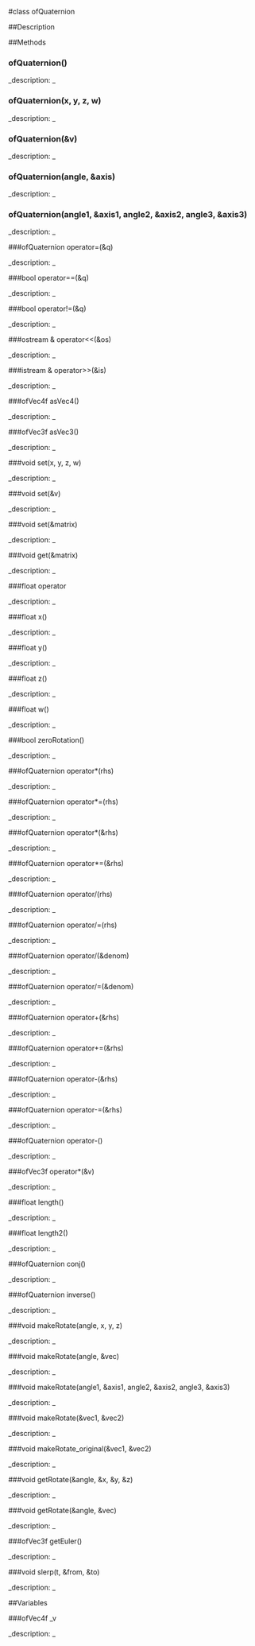 #class ofQuaternion


##Description





##Methods



### ofQuaternion()

<!--
_syntax: ofQuaternion()_
_name: ofQuaternion_
_returns: _
_returns_description: _
_parameters: _
_access: public_
_version_started: 007_
_version_deprecated: _
_summary: _
_constant: False_
_static: no_
_visible: True_
_advanced: False_
-->

_description: _







<!----------------------------------------------------------------------------->

### ofQuaternion(x, y, z, w)

<!--
_syntax: ofQuaternion(x, y, z, w)_
_name: ofQuaternion_
_returns: _
_returns_description: _
_parameters: float x, float y, float z, float w_
_access: public_
_version_started: 007_
_version_deprecated: _
_summary: _
_constant: False_
_static: no_
_visible: True_
_advanced: False_
-->

_description: _







<!----------------------------------------------------------------------------->

### ofQuaternion(&v)

<!--
_syntax: ofQuaternion(&v)_
_name: ofQuaternion_
_returns: _
_returns_description: _
_parameters: const ofVec4f &v_
_access: public_
_version_started: 007_
_version_deprecated: _
_summary: _
_constant: False_
_static: no_
_visible: True_
_advanced: False_
-->

_description: _







<!----------------------------------------------------------------------------->

### ofQuaternion(angle, &axis)

<!--
_syntax: ofQuaternion(angle, &axis)_
_name: ofQuaternion_
_returns: _
_returns_description: _
_parameters: float angle, const ofVec3f &axis_
_access: public_
_version_started: 007_
_version_deprecated: _
_summary: _
_constant: False_
_static: no_
_visible: True_
_advanced: False_
-->

_description: _







<!----------------------------------------------------------------------------->

### ofQuaternion(angle1, &axis1, angle2, &axis2, angle3, &axis3)

<!--
_syntax: ofQuaternion(angle1, &axis1, angle2, &axis2, angle3, &axis3)_
_name: ofQuaternion_
_returns: _
_returns_description: _
_parameters: float angle1, const ofVec3f &axis1, float angle2, const ofVec3f &axis2, float angle3, const ofVec3f &axis3_
_access: public_
_version_started: 007_
_version_deprecated: _
_summary: _
_constant: False_
_static: no_
_visible: True_
_advanced: False_
-->

_description: _







<!----------------------------------------------------------------------------->

###ofQuaternion operator=(&q)

<!--
_syntax: operator=(&q)_
_name: operator=_
_returns: ofQuaternion_
_returns_description: _
_parameters: const ofQuaternion &q_
_access: public_
_version_started: 007_
_version_deprecated: _
_summary: _
_constant: False_
_static: no_
_visible: True_
_advanced: False_
-->

_description: _







<!----------------------------------------------------------------------------->

###bool operator==(&q)

<!--
_syntax: operator==(&q)_
_name: operator==_
_returns: bool_
_returns_description: _
_parameters: const ofQuaternion &q_
_access: public_
_version_started: 007_
_version_deprecated: _
_summary: _
_constant: False_
_static: no_
_visible: True_
_advanced: False_
-->

_description: _







<!----------------------------------------------------------------------------->

###bool operator!=(&q)

<!--
_syntax: operator!=(&q)_
_name: operator!=_
_returns: bool_
_returns_description: _
_parameters: const ofQuaternion &q_
_access: public_
_version_started: 007_
_version_deprecated: _
_summary: _
_constant: False_
_static: no_
_visible: True_
_advanced: False_
-->

_description: _







<!----------------------------------------------------------------------------->

###ostream & operator<<(&os)

<!--
_syntax: operator<<(&os)_
_name: operator<<_
_returns: ostream &_
_returns_description: _
_parameters: ostream &os_
_access: public_
_version_started: 007_
_version_deprecated: _
_summary: _
_constant: False_
_static: no_
_visible: True_
_advanced: False_
-->

_description: _







<!----------------------------------------------------------------------------->

###istream & operator>>(&is)

<!--
_syntax: operator>>(&is)_
_name: operator>>_
_returns: istream &_
_returns_description: _
_parameters: istream &is_
_access: public_
_version_started: 007_
_version_deprecated: _
_summary: _
_constant: False_
_static: no_
_visible: True_
_advanced: False_
-->

_description: _







<!----------------------------------------------------------------------------->

###ofVec4f asVec4()

<!--
_syntax: asVec4()_
_name: asVec4_
_returns: ofVec4f_
_returns_description: _
_parameters: _
_access: public_
_version_started: 007_
_version_deprecated: _
_summary: _
_constant: False_
_static: no_
_visible: True_
_advanced: False_
-->

_description: _







<!----------------------------------------------------------------------------->

###ofVec3f asVec3()

<!--
_syntax: asVec3()_
_name: asVec3_
_returns: ofVec3f_
_returns_description: _
_parameters: _
_access: public_
_version_started: 007_
_version_deprecated: _
_summary: _
_constant: False_
_static: no_
_visible: True_
_advanced: False_
-->

_description: _







<!----------------------------------------------------------------------------->

###void set(x, y, z, w)

<!--
_syntax: set(x, y, z, w)_
_name: set_
_returns: void_
_returns_description: _
_parameters: float x, float y, float z, float w_
_access: public_
_version_started: 007_
_version_deprecated: _
_summary: _
_constant: False_
_static: no_
_visible: True_
_advanced: False_
-->

_description: _







<!----------------------------------------------------------------------------->

###void set(&v)

<!--
_syntax: set(&v)_
_name: set_
_returns: void_
_returns_description: _
_parameters: const ofVec4f &v_
_access: public_
_version_started: 007_
_version_deprecated: _
_summary: _
_constant: False_
_static: no_
_visible: True_
_advanced: False_
-->

_description: _







<!----------------------------------------------------------------------------->

###void set(&matrix)

<!--
_syntax: set(&matrix)_
_name: set_
_returns: void_
_returns_description: _
_parameters: const ofMatrix4x4 &matrix_
_access: public_
_version_started: 007_
_version_deprecated: _
_summary: _
_constant: False_
_static: no_
_visible: True_
_advanced: False_
-->

_description: _







<!----------------------------------------------------------------------------->

###void get(&matrix)

<!--
_syntax: get(&matrix)_
_name: get_
_returns: void_
_returns_description: _
_parameters: ofMatrix4x4 &matrix_
_access: public_
_version_started: 007_
_version_deprecated: _
_summary: _
_constant: False_
_static: no_
_visible: True_
_advanced: False_
-->

_description: _







<!----------------------------------------------------------------------------->

###float operator[](i)

<!--
_syntax: operator[](i)_
_name: operator[]_
_returns: float_
_returns_description: _
_parameters: int i_
_access: public_
_version_started: 007_
_version_deprecated: _
_summary: _
_constant: False_
_static: no_
_visible: True_
_advanced: False_
-->

_description: _







<!----------------------------------------------------------------------------->

###float x()

<!--
_syntax: x()_
_name: x_
_returns: float_
_returns_description: _
_parameters: _
_access: public_
_version_started: 007_
_version_deprecated: _
_summary: _
_constant: False_
_static: no_
_visible: True_
_advanced: False_
-->

_description: _







<!----------------------------------------------------------------------------->

###float y()

<!--
_syntax: y()_
_name: y_
_returns: float_
_returns_description: _
_parameters: _
_access: public_
_version_started: 007_
_version_deprecated: _
_summary: _
_constant: False_
_static: no_
_visible: True_
_advanced: False_
-->

_description: _







<!----------------------------------------------------------------------------->

###float z()

<!--
_syntax: z()_
_name: z_
_returns: float_
_returns_description: _
_parameters: _
_access: public_
_version_started: 007_
_version_deprecated: _
_summary: _
_constant: False_
_static: no_
_visible: True_
_advanced: False_
-->

_description: _







<!----------------------------------------------------------------------------->

###float w()

<!--
_syntax: w()_
_name: w_
_returns: float_
_returns_description: _
_parameters: _
_access: public_
_version_started: 007_
_version_deprecated: _
_summary: _
_constant: False_
_static: no_
_visible: True_
_advanced: False_
-->

_description: _







<!----------------------------------------------------------------------------->

###bool zeroRotation()

<!--
_syntax: zeroRotation()_
_name: zeroRotation_
_returns: bool_
_returns_description: _
_parameters: _
_access: public_
_version_started: 007_
_version_deprecated: _
_summary: _
_constant: False_
_static: no_
_visible: True_
_advanced: False_
-->

_description: _







<!----------------------------------------------------------------------------->

###ofQuaternion operator*(rhs)

<!--
_syntax: operator*(rhs)_
_name: operator*_
_returns: ofQuaternion_
_returns_description: _
_parameters: float rhs_
_access: public_
_version_started: 007_
_version_deprecated: _
_summary: _
_constant: False_
_static: no_
_visible: True_
_advanced: False_
-->

_description: _







<!----------------------------------------------------------------------------->

###ofQuaternion operator*=(rhs)

<!--
_syntax: operator*=(rhs)_
_name: operator*=_
_returns: ofQuaternion_
_returns_description: _
_parameters: float rhs_
_access: public_
_version_started: 007_
_version_deprecated: _
_summary: _
_constant: False_
_static: no_
_visible: True_
_advanced: False_
-->

_description: _







<!----------------------------------------------------------------------------->

###ofQuaternion operator*(&rhs)

<!--
_syntax: operator*(&rhs)_
_name: operator*_
_returns: ofQuaternion_
_returns_description: _
_parameters: const ofQuaternion &rhs_
_access: public_
_version_started: 007_
_version_deprecated: _
_summary: _
_constant: False_
_static: no_
_visible: True_
_advanced: False_
-->

_description: _







<!----------------------------------------------------------------------------->

###ofQuaternion operator*=(&rhs)

<!--
_syntax: operator*=(&rhs)_
_name: operator*=_
_returns: ofQuaternion_
_returns_description: _
_parameters: const ofQuaternion &rhs_
_access: public_
_version_started: 007_
_version_deprecated: _
_summary: _
_constant: False_
_static: no_
_visible: True_
_advanced: False_
-->

_description: _







<!----------------------------------------------------------------------------->

###ofQuaternion operator/(rhs)

<!--
_syntax: operator/(rhs)_
_name: operator/_
_returns: ofQuaternion_
_returns_description: _
_parameters: float rhs_
_access: public_
_version_started: 007_
_version_deprecated: _
_summary: _
_constant: False_
_static: no_
_visible: True_
_advanced: False_
-->

_description: _







<!----------------------------------------------------------------------------->

###ofQuaternion operator/=(rhs)

<!--
_syntax: operator/=(rhs)_
_name: operator/=_
_returns: ofQuaternion_
_returns_description: _
_parameters: float rhs_
_access: public_
_version_started: 007_
_version_deprecated: _
_summary: _
_constant: False_
_static: no_
_visible: True_
_advanced: False_
-->

_description: _







<!----------------------------------------------------------------------------->

###ofQuaternion operator/(&denom)

<!--
_syntax: operator/(&denom)_
_name: operator/_
_returns: ofQuaternion_
_returns_description: _
_parameters: const ofQuaternion &denom_
_access: public_
_version_started: 007_
_version_deprecated: _
_summary: _
_constant: False_
_static: no_
_visible: True_
_advanced: False_
-->

_description: _







<!----------------------------------------------------------------------------->

###ofQuaternion operator/=(&denom)

<!--
_syntax: operator/=(&denom)_
_name: operator/=_
_returns: ofQuaternion_
_returns_description: _
_parameters: const ofQuaternion &denom_
_access: public_
_version_started: 007_
_version_deprecated: _
_summary: _
_constant: False_
_static: no_
_visible: True_
_advanced: False_
-->

_description: _







<!----------------------------------------------------------------------------->

###ofQuaternion operator+(&rhs)

<!--
_syntax: operator+(&rhs)_
_name: operator+_
_returns: ofQuaternion_
_returns_description: _
_parameters: const ofQuaternion &rhs_
_access: public_
_version_started: 007_
_version_deprecated: _
_summary: _
_constant: False_
_static: no_
_visible: True_
_advanced: False_
-->

_description: _







<!----------------------------------------------------------------------------->

###ofQuaternion operator+=(&rhs)

<!--
_syntax: operator+=(&rhs)_
_name: operator+=_
_returns: ofQuaternion_
_returns_description: _
_parameters: const ofQuaternion &rhs_
_access: public_
_version_started: 007_
_version_deprecated: _
_summary: _
_constant: False_
_static: no_
_visible: True_
_advanced: False_
-->

_description: _







<!----------------------------------------------------------------------------->

###ofQuaternion operator-(&rhs)

<!--
_syntax: operator-(&rhs)_
_name: operator-_
_returns: ofQuaternion_
_returns_description: _
_parameters: const ofQuaternion &rhs_
_access: public_
_version_started: 007_
_version_deprecated: _
_summary: _
_constant: False_
_static: no_
_visible: True_
_advanced: False_
-->

_description: _







<!----------------------------------------------------------------------------->

###ofQuaternion operator-=(&rhs)

<!--
_syntax: operator-=(&rhs)_
_name: operator-=_
_returns: ofQuaternion_
_returns_description: _
_parameters: const ofQuaternion &rhs_
_access: public_
_version_started: 007_
_version_deprecated: _
_summary: _
_constant: False_
_static: no_
_visible: True_
_advanced: False_
-->

_description: _







<!----------------------------------------------------------------------------->

###ofQuaternion operator-()

<!--
_syntax: operator-()_
_name: operator-_
_returns: ofQuaternion_
_returns_description: _
_parameters: _
_access: public_
_version_started: 007_
_version_deprecated: _
_summary: _
_constant: False_
_static: no_
_visible: True_
_advanced: False_
-->

_description: _







<!----------------------------------------------------------------------------->

###ofVec3f operator*(&v)

<!--
_syntax: operator*(&v)_
_name: operator*_
_returns: ofVec3f_
_returns_description: _
_parameters: const ofVec3f &v_
_access: public_
_version_started: 007_
_version_deprecated: _
_summary: _
_constant: False_
_static: no_
_visible: True_
_advanced: False_
-->

_description: _







<!----------------------------------------------------------------------------->

###float length()

<!--
_syntax: length()_
_name: length_
_returns: float_
_returns_description: _
_parameters: _
_access: public_
_version_started: 007_
_version_deprecated: _
_summary: _
_constant: False_
_static: no_
_visible: True_
_advanced: False_
-->

_description: _







<!----------------------------------------------------------------------------->

###float length2()

<!--
_syntax: length2()_
_name: length2_
_returns: float_
_returns_description: _
_parameters: _
_access: public_
_version_started: 007_
_version_deprecated: _
_summary: _
_constant: False_
_static: no_
_visible: True_
_advanced: False_
-->

_description: _







<!----------------------------------------------------------------------------->

###ofQuaternion conj()

<!--
_syntax: conj()_
_name: conj_
_returns: ofQuaternion_
_returns_description: _
_parameters: _
_access: public_
_version_started: 007_
_version_deprecated: _
_summary: _
_constant: False_
_static: no_
_visible: True_
_advanced: False_
-->

_description: _







<!----------------------------------------------------------------------------->

###ofQuaternion inverse()

<!--
_syntax: inverse()_
_name: inverse_
_returns: ofQuaternion_
_returns_description: _
_parameters: _
_access: public_
_version_started: 007_
_version_deprecated: _
_summary: _
_constant: False_
_static: no_
_visible: True_
_advanced: False_
-->

_description: _







<!----------------------------------------------------------------------------->

###void makeRotate(angle, x, y, z)

<!--
_syntax: makeRotate(angle, x, y, z)_
_name: makeRotate_
_returns: void_
_returns_description: _
_parameters: float angle, float x, float y, float z_
_access: public_
_version_started: 007_
_version_deprecated: _
_summary: _
_constant: False_
_static: no_
_visible: True_
_advanced: False_
-->

_description: _







<!----------------------------------------------------------------------------->

###void makeRotate(angle, &vec)

<!--
_syntax: makeRotate(angle, &vec)_
_name: makeRotate_
_returns: void_
_returns_description: _
_parameters: float angle, const ofVec3f &vec_
_access: public_
_version_started: 007_
_version_deprecated: _
_summary: _
_constant: False_
_static: no_
_visible: True_
_advanced: False_
-->

_description: _







<!----------------------------------------------------------------------------->

###void makeRotate(angle1, &axis1, angle2, &axis2, angle3, &axis3)

<!--
_syntax: makeRotate(angle1, &axis1, angle2, &axis2, angle3, &axis3)_
_name: makeRotate_
_returns: void_
_returns_description: _
_parameters: float angle1, const ofVec3f &axis1, float angle2, const ofVec3f &axis2, float angle3, const ofVec3f &axis3_
_access: public_
_version_started: 007_
_version_deprecated: _
_summary: _
_constant: False_
_static: no_
_visible: True_
_advanced: False_
-->

_description: _







<!----------------------------------------------------------------------------->

###void makeRotate(&vec1, &vec2)

<!--
_syntax: makeRotate(&vec1, &vec2)_
_name: makeRotate_
_returns: void_
_returns_description: _
_parameters: const ofVec3f &vec1, const ofVec3f &vec2_
_access: public_
_version_started: 007_
_version_deprecated: _
_summary: _
_constant: False_
_static: no_
_visible: True_
_advanced: False_
-->

_description: _







<!----------------------------------------------------------------------------->

###void makeRotate_original(&vec1, &vec2)

<!--
_syntax: makeRotate_original(&vec1, &vec2)_
_name: makeRotate_original_
_returns: void_
_returns_description: _
_parameters: const ofVec3f &vec1, const ofVec3f &vec2_
_access: public_
_version_started: 007_
_version_deprecated: _
_summary: _
_constant: False_
_static: no_
_visible: True_
_advanced: False_
-->

_description: _







<!----------------------------------------------------------------------------->

###void getRotate(&angle, &x, &y, &z)

<!--
_syntax: getRotate(&angle, &x, &y, &z)_
_name: getRotate_
_returns: void_
_returns_description: _
_parameters: float &angle, float &x, float &y, float &z_
_access: public_
_version_started: 007_
_version_deprecated: _
_summary: _
_constant: False_
_static: no_
_visible: True_
_advanced: False_
-->

_description: _







<!----------------------------------------------------------------------------->

###void getRotate(&angle, &vec)

<!--
_syntax: getRotate(&angle, &vec)_
_name: getRotate_
_returns: void_
_returns_description: _
_parameters: float &angle, ofVec3f &vec_
_access: public_
_version_started: 007_
_version_deprecated: _
_summary: _
_constant: False_
_static: no_
_visible: True_
_advanced: False_
-->

_description: _







<!----------------------------------------------------------------------------->

###ofVec3f getEuler()

<!--
_syntax: getEuler()_
_name: getEuler_
_returns: ofVec3f_
_returns_description: _
_parameters: _
_access: public_
_version_started: 007_
_version_deprecated: _
_summary: _
_constant: False_
_static: no_
_visible: True_
_advanced: False_
-->

_description: _







<!----------------------------------------------------------------------------->

###void slerp(t, &from, &to)

<!--
_syntax: slerp(t, &from, &to)_
_name: slerp_
_returns: void_
_returns_description: _
_parameters: float t, const ofQuaternion &from, const ofQuaternion &to_
_access: public_
_version_started: 007_
_version_deprecated: _
_summary: _
_constant: False_
_static: no_
_visible: True_
_advanced: False_
-->

_description: _







<!----------------------------------------------------------------------------->

##Variables



###ofVec4f _v

<!--
_name: _v_
_type: ofVec4f_
_access: public_
_version_started: 007_
_version_deprecated: _
_summary: _
_visible: True_
_constant: True_
_advanced: False_
-->

_description: _







<!----------------------------------------------------------------------------->

